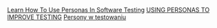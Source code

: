 [Learn How To Use Personas In Software Testing](https://www.appsierra.com/blog/personas-in-software-testing)
[USING PERSONAS TO IMPROVE TESTING](https://www.stickyminds.com/sites/default/files/presentation/file/2013/04STRWR_T2.pdf)
[Persony w testowaniu](https://testerzy.pl/baza-wiedzy/artykuly/persony-w-testowaniu)

[](https://smartbear.com/blog/personas-based-testing/)

[](https://www.linkedin.com/pulse/how-create-effective-test-cases-using-personas-mariano-lozano-/)

[](http://katrinatester.blogspot.com/2015/01/generic-testing-personas.html)

[](https://medium.com/@treycwong/prompt-engineering-a-user-persona-with-chatgpt-and-character-ai-cd36c554fa25)

[](https://uxplanet.org/using-chatgpt-for-user-research-5c3bdf7e26af)

[](https://uxdesign.cc/please-do-not-use-chatgpt-to-generate-personas-85ffeaa6690b)